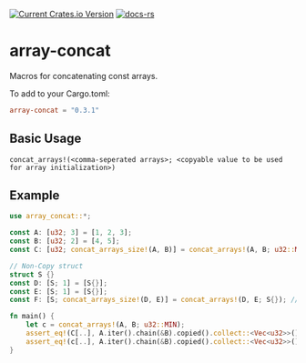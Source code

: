 [![Current Crates.io Version](https://img.shields.io/crates/v/array-concat.svg)](https://crates.io/crates/array-concat)
[![docs-rs](https://docs.rs/array-concat/badge.svg)](https://docs.rs/array-concat)

# array-concat

Macros for concatenating const arrays.

To add to your Cargo.toml:
```toml
array-concat = "0.3.1"
```

## Basic Usage

```
concat_arrays!(<comma-seperated arrays>; <copyable value to be used for array initialization>)
```

## Example
```rust
use array_concat::*;

const A: [u32; 3] = [1, 2, 3];
const B: [u32; 2] = [4, 5];
const C: [u32; concat_arrays_size!(A, B)] = concat_arrays!(A, B; u32::MIN); // compiles

// Non-Copy struct
struct S {}
const D: [S; 1] = [S{}];
const E: [S; 1] = [S{}];
const F: [S; concat_arrays_size!(D, E)] = concat_arrays!(D, E; S{}); // doesn't compile

fn main() {
    let c = concat_arrays!(A, B; u32::MIN);
    assert_eq!(C[..], A.iter().chain(&B).copied().collect::<Vec<u32>>()[..]);
    assert_eq!(c[..], A.iter().chain(&B).copied().collect::<Vec<u32>>()[..]);
}
```
